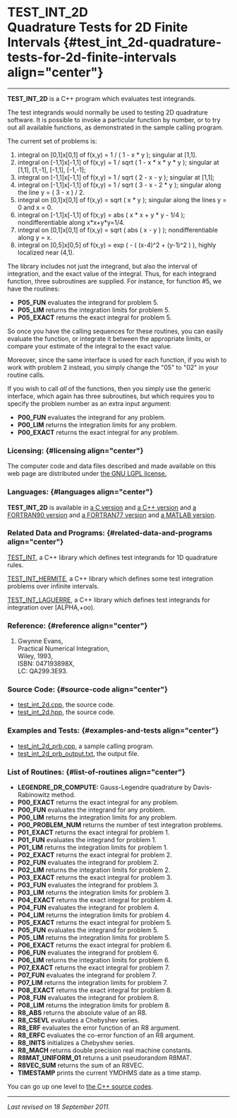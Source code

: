 TEST\_INT\_2D\
Quadrature Tests for 2D Finite Intervals {#test_int_2d-quadrature-tests-for-2d-finite-intervals align="center"}
========================================

------------------------------------------------------------------------

**TEST\_INT\_2D** is a C++ program which evaluates test integrands.

The test integrands would normally be used to testing 2D quadrature
software. It is possible to invoke a particular function by number, or
to try out all available functions, as demonstrated in the sample
calling program.

The current set of problems is:

1.  integral on \[0,1\]x\[0,1\] of f(x,y) = 1 / ( 1 - x \* y ); singular
    at \[1,1\].
2.  integral on \[-1,1\]x\[-1,1\] of f(x,y) = 1 / sqrt ( 1 - x \* x \*
    y \* y ); singular at \[1,1\], \[1,-1\], \[-1,1\], \[-1,-1\];
3.  integral on \[-1,1\]x\[-1,1\] of f(x,y) = 1 / sqrt ( 2 - x - y );
    singular at \[1,1\];
4.  integral on \[-1,1\]x\[-1,1\] of f(x,y) = 1 / sqrt ( 3 - x - 2 \* y
    ); singular along the line y = ( 3 - x ) / 2.
5.  integral on \[0,1\]x\[0,1\] of f(x,y) = sqrt ( x \* y ); singular
    along the lines y = 0 and x = 0.
6.  integral on \[-1,1\]x\[-1,1\] of f(x,y) = abs ( x \* x + y \* y -
    1/4 ); nondifferentiable along x\*x+y\*y=1/4.
7.  integral on \[0,1\]x\[0,1\] of f(x,y) = sqrt ( abs ( x - y ) );
    nondifferentiable along y = x.
8.  integral on \[0,5\]x\[0,5\] of f(x,y) = exp ( - ( (x-4)\^2 +
    (y-1)\^2 ) ), highly localized near (4,1).

The library includes not just the integrand, but also the interval of
integration, and the exact value of the integral. Thus, for each
integrand function, three subroutines are supplied. For instance, for
function \#5, we have the routines:

-   **P05\_FUN** evaluates the integrand for problem 5.
-   **P05\_LIM** returns the integration limits for problem 5.
-   **P05\_EXACT** returns the exact integral for problem 5.

So once you have the calling sequences for these routines, you can
easily evaluate the function, or integrate it between the appropriate
limits, or compare your estimate of the integral to the exact value.

Moreover, since the same interface is used for each function, if you
wish to work with problem 2 instead, you simply change the "05" to "02"
in your routine calls.

If you wish to call *all* of the functions, then you simply use the
generic interface, which again has three subroutines, but which requires
you to specify the problem number as an extra input argument:

-   **P00\_FUN** evaluates the integrand for any problem.
-   **P00\_LIM** returns the integration limits for any problem.
-   **P00\_EXACT** returns the exact integral for any problem.

### Licensing: {#licensing align="center"}

The computer code and data files described and made available on this
web page are distributed under [the GNU LGPL
license.](../../txt/gnu_lgpl.txt)

### Languages: {#languages align="center"}

**TEST\_INT\_2D** is available in [a C
version](../../c_src/test_int_2d/test_int_2d.md) and [a C++
version](../../master/test_int_2d/test_int_2d.md) and [a FORTRAN90
version](../../f_src/test_int_2d/test_int_2d.md) and [a FORTRAN77
version](../../f77_src/test_int_2d/test_int_2d.md) and [a MATLAB
version](../../m_src/test_int_2d/test_int_2d.md).

### Related Data and Programs: {#related-data-and-programs align="center"}

[TEST\_INT](../../master/test_int/test_int.md), a C++ library which
defines test integrands for 1D quadrature rules.

[TEST\_INT\_HERMITE](../../master/test_int_hermite/test_int_hermite.md),
a C++ library which defines some test integration problems over infinite
intervals.

[TEST\_INT\_LAGUERRE](../../master/test_int_laguerre/test_int_laguerre.md),
a C++ library which defines test integrands for integration over
\[ALPHA,+oo).

### Reference: {#reference align="center"}

1.  Gwynne Evans,\
    Practical Numerical Integration,\
    Wiley, 1993,\
    ISBN: 047193898X,\
    LC: QA299.3E93.

### Source Code: {#source-code align="center"}

-   [test\_int\_2d.cpp](test_int_2d.cpp), the source code.
-   [test\_int\_2d.hpp](test_int_2d.hpp), the source code.

### Examples and Tests: {#examples-and-tests align="center"}

-   [test\_int\_2d\_prb.cpp](test_int_2d_prb.cpp), a sample calling
    program.
-   [test\_int\_2d\_prb\_output.txt](test_int_2d_prb_output.txt), the
    output file.

### List of Routines: {#list-of-routines align="center"}

-   **LEGENDRE\_DR\_COMPUTE:** Gauss-Legendre quadrature by
    Davis-Rabinowitz method.
-   **P00\_EXACT** returns the exact integral for any problem.
-   **P00\_FUN** evaluates the integrand for any problem.
-   **P00\_LIM** returns the integration limits for any problem.
-   **P00\_PROBLEM\_NUM** returns the number of test integration
    problems.
-   **P01\_EXACT** returns the exact integral for problem 1.
-   **P01\_FUN** evaluates the integrand for problem 1.
-   **P01\_LIM** returns the integration limits for problem 1.
-   **P02\_EXACT** returns the exact integral for problem 2.
-   **P02\_FUN** evaluates the integrand for problem 2.
-   **P02\_LIM** returns the integration limits for problem 2.
-   **P03\_EXACT** returns the exact integral for problem 3.
-   **P03\_FUN** evaluates the integrand for problem 3.
-   **P03\_LIM** returns the integration limits for problem 3.
-   **P04\_EXACT** returns the exact integral for problem 4.
-   **P04\_FUN** evaluates the integrand for problem 4.
-   **P04\_LIM** returns the integration limits for problem 4.
-   **P05\_EXACT** returns the exact integral for problem 5.
-   **P05\_FUN** evaluates the integrand for problem 5.
-   **P05\_LIM** returns the integration limits for problem 5.
-   **P06\_EXACT** returns the exact integral for problem 6.
-   **P06\_FUN** evaluates the integrand for problem 6.
-   **P06\_LIM** returns the integration limits for problem 6.
-   **P07\_EXACT** returns the exact integral for problem 7.
-   **P07\_FUN** evaluates the integrand for problem 7.
-   **P07\_LIM** returns the integration limits for problem 7.
-   **P08\_EXACT** returns the exact integral for problem 8.
-   **P08\_FUN** evaluates the integrand for problem 8.
-   **P08\_LIM** returns the integration limits for problem 8.
-   **R8\_ABS** returns the absolute value of an R8.
-   **R8\_CSEVL** evaluates a Chebyshev series.
-   **R8\_ERF** evaluates the error function of an R8 argument.
-   **R8\_ERFC** evaluates the co-error function of an R8 argument.
-   **R8\_INITS** initializes a Chebyshev series.
-   **R8\_MACH** returns double precision real machine constants.
-   **R8MAT\_UNIFORM\_01** returns a unit pseudorandom R8MAT.
-   **R8VEC\_SUM** returns the sum of an R8VEC.
-   **TIMESTAMP** prints the current YMDHMS date as a time stamp.

You can go up one level to [the C++ source codes](../cpp_src.md).

------------------------------------------------------------------------

*Last revised on 18 September 2011.*
